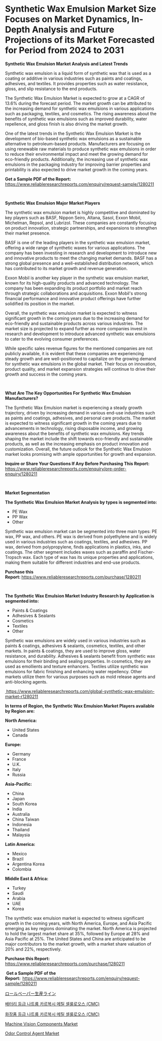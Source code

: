 <p><h1>Synthetic Wax Emulsion Market Size Focuses on Market Dynamics, In-Depth Analysis and Future Projections of its Market Forecasted for Period from 2024 to 2031</h1></p><p><strong>Synthetic Wax Emulsion Market Analysis and Latest Trends</strong></p>
<p><p>Synthetic wax emulsion is a liquid form of synthetic wax that is used as a coating or additive in various industries such as paints and coatings, adhesives, and textiles. It provides properties such as water resistance, gloss, and slip resistance to the end products.</p><p>The Synthetic Wax Emulsion Market is expected to grow at a CAGR of 13.6% during the forecast period. The market growth can be attributed to the increasing demand for synthetic wax emulsions in various applications such as packaging, textiles, and cosmetics. The rising awareness about the benefits of synthetic wax emulsions such as improved durability, water repellence, and gloss finish is also driving the market growth.</p><p>One of the latest trends in the Synthetic Wax Emulsion Market is the development of bio-based synthetic wax emulsions as a sustainable alternative to petroleum-based products. Manufacturers are focusing on using renewable raw materials to produce synthetic wax emulsions in order to reduce their environmental impact and meet the growing demand for eco-friendly products. Additionally, the increasing use of synthetic wax emulsions in the packaging industry for improving barrier properties and printability is also expected to drive market growth in the coming years.</p></p>
<p><strong>Get a Sample PDF of the Report:&nbsp;</strong> <a href="https://www.reliableresearchreports.com/enquiry/request-sample/1280211">https://www.reliableresearchreports.com/enquiry/request-sample/1280211</a></p>
<p>&nbsp;</p>
<p><strong>Synthetic Wax Emulsion Major Market Players</strong></p>
<p><p>The synthetic wax emulsion market is highly competitive and dominated by key players such as BASF, Nippon Seiro, Altana, Sasol, Exxon Mobil, Michelman, Repsol, and Lubrizol. These companies are constantly focusing on product innovation, strategic partnerships, and expansions to strengthen their market presence.</p><p>BASF is one of the leading players in the synthetic wax emulsion market, offering a wide range of synthetic waxes for various applications. The company has been investing in research and development to introduce new and innovative products to meet the changing market demands. BASF has a strong global presence and a well-established distribution network, which has contributed to its market growth and revenue generation.</p><p>Exxon Mobil is another key player in the synthetic wax emulsion market, known for its high-quality products and advanced technology. The company has been expanding its product portfolio and market reach through strategic collaborations and acquisitions. Exxon Mobil's strong financial performance and innovative product offerings have further solidified its position in the market.</p><p>Overall, the synthetic wax emulsion market is expected to witness significant growth in the coming years due to the increasing demand for eco-friendly and sustainable products across various industries. The market size is projected to expand further as more companies invest in research and development to introduce advanced synthetic wax emulsions to cater to the evolving consumer preferences.</p><p>While specific sales revenue figures for the mentioned companies are not publicly available, it is evident that these companies are experiencing steady growth and are well-positioned to capitalize on the growing demand for synthetic wax emulsions in the global market. Their focus on innovation, product quality, and market expansion strategies will continue to drive their growth and success in the coming years.</p></p>
<p>&nbsp;</p>
<p><strong>What Are The Key Opportunities For Synthetic Wax Emulsion Manufacturers?</strong></p>
<p><p>The Synthetic Wax Emulsion market is experiencing a steady growth trajectory, driven by increasing demand in various end-use industries such as paints and coatings, adhesives, and personal care products. The market is expected to witness significant growth in the coming years due to advancements in technology, rising disposable income, and growing awareness about the benefits of synthetic wax emulsions. Key trends shaping the market include the shift towards eco-friendly and sustainable products, as well as the increasing emphasis on product innovation and customization. Overall, the future outlook for the Synthetic Wax Emulsion market looks promising with ample opportunities for growth and expansion.</p></p>
<p><strong>Inquire or Share Your Questions If Any Before Purchasing This Report:</strong> <a href="https://www.reliableresearchreports.com/enquiry/pre-order-enquiry/1280211">https://www.reliableresearchreports.com/enquiry/pre-order-enquiry/1280211</a></p>
<p>&nbsp;</p>
<p><strong>Market Segmentation</strong></p>
<p><strong>The Synthetic Wax Emulsion Market Analysis by types is segmented into:</strong></p>
<p><ul><li>PE Wax</li><li>PP Wax</li><li>Other</li></ul></p>
<p><p>Synthetic wax emulsion market can be segmented into three main types: PE wax, PP wax, and others. PE wax is derived from polyethylene and is widely used in various industries such as coatings, textiles, and adhesives. PP wax, derived from polypropylene, finds applications in plastics, inks, and coatings. The other segment includes waxes such as paraffin and Fischer-Tropsch wax. Each type of wax has its unique properties and applications, making them suitable for different industries and end-use products.</p></p>
<p><strong>Purchase this Report:&nbsp;</strong><a href="https://www.reliableresearchreports.com/purchase/1280211">https://www.reliableresearchreports.com/purchase/1280211</a></p>
<p>&nbsp;</p>
<p><strong>The Synthetic Wax Emulsion Market Industry Research by Application is segmented into:</strong></p>
<p><ul><li>Paints & Coatings</li><li>Adhesives & Sealants</li><li>Cosmetics</li><li>Textiles</li><li>Other</li></ul></p>
<p><p>Synthetic wax emulsions are widely used in various industries such as paints & coatings, adhesives & sealants, cosmetics, textiles, and other markets. In paints & coatings, they are used to improve gloss, water resistance, and durability. Adhesives & sealants benefit from synthetic wax emulsions for their binding and sealing properties. In cosmetics, they are used as emollients and texture enhancers. Textiles utilize synthetic wax emulsions for fabric finishing and enhancing water repellency. Other markets utilize them for various purposes such as mold release agents and anti-blocking agents.</p></p>
<p><a href="https://www.reliableresearchreports.com/global-synthetic-wax-emulsion-market-r1280211">&nbsp;https://www.reliableresearchreports.com/global-synthetic-wax-emulsion-market-r1280211</a></p>
<p><strong>In terms of Region, the Synthetic Wax Emulsion Market Players available by Region are:</strong></p>
<p>
    <p> <strong> North America: </strong>
        <ul>
            <li>United States</li>
            <li>Canada</li>
        </ul>
        </p> 
    <p> <strong> Europe: </strong>
        <ul>
            <li>Germany</li>
            <li>France</li>
            <li>U.K.</li>
            <li>Italy</li>
            <li>Russia</li>
        </ul>
        </p> 
    <p> <strong> Asia-Pacific: </strong>
        <ul>
            <li>China</li>
            <li>Japan</li>
            <li>South Korea</li>
            <li>India</li>
            <li>Australia</li>
            <li>China Taiwan</li>
            <li>Indonesia</li>
            <li>Thailand</li>
            <li>Malaysia</li>
        </ul>
        </p> 
    <p> <strong> Latin America: </strong>
        <ul>
            <li>Mexico</li>
            <li>Brazil</li>
            <li>Argentina Korea</li>
            <li>Colombia</li>
        </ul>
        </p> 
    <p> <strong> Middle East & Africa: </strong>
        <ul>
            <li>Turkey</li>
            <li>Saudi</li>
            <li>Arabia</li>
            <li>UAE</li>
            <li>Korea</li>
        </ul>
    </p>
    </p>
<p><p>The synthetic wax emulsion market is expected to witness significant growth in the coming years, with North America, Europe, and Asia Pacific emerging as key regions dominating the market. North America is projected to hold the largest market share at 35%, followed by Europe at 28% and Asia Pacific at 25%. The United States and China are anticipated to be major contributors to the market growth, with a market share valuation of 20% and 22%, respectively.</p></p>
<p><strong>Purchase this Report: </strong><a href="https://www.reliableresearchreports.com/purchase/1280211">https://www.reliableresearchreports.com/purchase/1280211</a></p>
<p>&nbsp;<strong>Get a Sample PDF of the Report:&nbsp;&nbsp;</strong><a href="https://www.reliableresearchreports.com/enquiry/request-sample/1280211">https://www.reliableresearchreports.com/enquiry/request-sample/1280211</a></p>
<p><strong></strong></p>
<p><p><a href="https://github.com/BrittanyVon20231/Market-Research-Report-List-1/blob/main/301939198391.md">ロールペーパー生産ライン</a></p><p><a href="https://github.com/JohnQuil1917/Market-Research-Report-List-1/blob/main/585474289850.md">배터리 등급 나트륨 카르복시 메틸 셀룰로오스 (CMC)</a></p><p><a href="https://github.com/Marcosoenrt565736/Market-Research-Report-List-1/blob/main/400624489851.md">화장품 등급 나트륨 카르복시 메틸 셀룰로오스 (CMC)</a></p><p><a href="https://issuu.com/reportprime-2/docs/machine-vision-components-market-size-2030.pptx">Machine Vision Components Market</a></p><p><a href="https://github.com/maudAbbott7/Market-Research-Report-List-1/blob/main/odor-control-agent-market.md">Odor Control Agent Market</a></p></p>